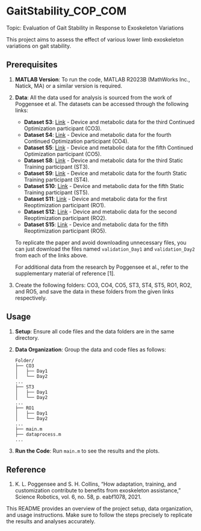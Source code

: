 # GaitStability_COP_COM

Topic: Evaluation of Gait Stability in Response to Exoskeleton Variations

This project aims to assess the effect of various lower limb exoskeleton variations on gait stability.

## Prerequisites

1. **MATLAB Version**: To run the code, MATLAB R2023B (MathWorks Inc., Natick, MA) or a similar version is required.

2. **Data**: All the data used for analysis is sourced from the work of Poggensee et al. The datasets can be accessed through the following links:

   - **Dataset S3**: [Link](https://purl.stanford.edu/mm626wf3265) - Device and metabolic data for the third Continued Optimization participant (CO3).
   - **Dataset S4**: [Link](https://purl.stanford.edu/zr858qp8088) - Device and metabolic data for the fourth Continued Optimization participant (CO4).
   - **Dataset S5**: [Link](https://purl.stanford.edu/hs191pw6736) - Device and metabolic data for the fifth Continued Optimization participant (CO5).
   - **Dataset S8**: [Link](https://purl.stanford.edu/yr312kt5378) - Device and metabolic data for the third Static Training participant (ST3).
   - **Dataset S9**: [Link](https://purl.stanford.edu/hq152jn6095) - Device and metabolic data for the fourth Static Training participant (ST4).
   - **Dataset S10**: [Link](https://purl.stanford.edu/mh986bj2257) - Device and metabolic data for the fifth Static Training participant (ST5).
   - **Dataset S11**: [Link](https://purl.stanford.edu/yb176ht8265) - Device and metabolic data for the first Reoptimization participant (RO1).
   - **Dataset S12**: [Link](https://purl.stanford.edu/sg494jd0004) - Device and metabolic data for the second Reoptimization participant (RO2).
   - **Dataset S15**: [Link](https://purl.stanford.edu/cb290rf2125) - Device and metabolic data for the fifth Reoptimization participant (RO5).

   To replicate the paper and avoid downloading unnecessary files, you can just download the files named `validation_Day1` and `validation_Day2` from each of the links above.

   For additional data from the research by Poggensee et al., refer to the supplementary material of reference [1].

3. Create the following folders: CO3, CO4, CO5, ST3, ST4, ST5, RO1, RO2, and RO5, and save the data in these folders from the given links respectively.

## Usage

1. **Setup**: Ensure all code files and the data folders are in the same directory.

2. **Data Organization**: Group the data and code files as follows:

   ```
   Folder/
   ├── CO3
   │   ├── Day1
   │   └── Day2
   ...
   ├── ST3
   │   ├── Day1
   │   └── Day2
   ...
   ├── RO1
   │   ├── Day1
   │   └── Day2
   ...
   ├── main.m
   ├── dataprocess.m
   ...
   ```

3. **Run the Code**: Run `main.m` to see the results and the plots.

## Reference

1. K. L. Poggensee and S. H. Collins, “How adaptation, training, and customization contribute to benefits from exoskeleton assistance,” Science Robotics, vol. 6, no. 58, p. eabf1078, 2021.

This README provides an overview of the project setup, data organization, and usage instructions. Make sure to follow the steps precisely to replicate the results and analyses accurately.
